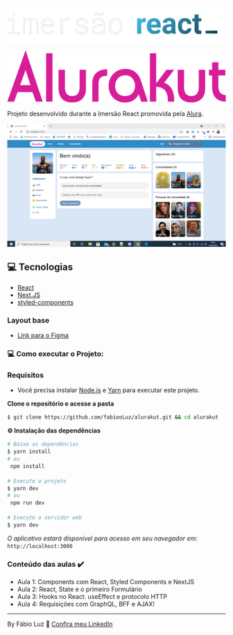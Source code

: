 
<div align="center">

![Logo da Imersão React](.github/logo-imersao-react.svg)

 ![Logo da Alurakut](.github/logo-alurakut.svg)

</div>
 

Projeto desenvolvido durante a Imersão React promovida pela [Alura](https://www.alura.com.br/).

![Página inicial da Alurakut](.github/orkut.png)
## 💻 Tecnologias
 - [React](https://reactjs.org)
 - [Next.JS](https://nextjs.org/)
 - [styled-components](https://styled-components.com/)


### Layout base

- [Link para o Figma](https://www.figma.com/file/xHF0n0qxiE2rqjqAILiBUB/Alurakut?node-id=58%3A0) 



### 💻 Como executar o Projeto:
 

### Requisitos

- Você precisa instalar [Node.js](https://nodejs.org/en/download/) e [Yarn](https://yarnpkg.com/) para executar este projeto.

**Clone o repositório e acesse a pasta**

```bash
$ git clone https://github.com/fabiooLuz/alurakut.git && cd alurakut
```


**⚙️ Instalação das dependências**

```bash
# Baixe as dependências
$ yarn install
# ou
 npm install

# Execute o projeto
$ yarn dev
# ou
 npm run dev

# Execute o servidor web
$ yarn dev
```


*O aplicativo estará disponível para acesso em seu navegador em:* `http://localhost:3000`


### Conteúdo das aulas ✔️ 
 - Aula 1: Components com React, Styled Components e NextJS
 - Aula 2: React, State e o primeiro Formulário
 - Aula 3: Hooks no React. useEffect e protocolo HTTP
 - Aula 4: Requisições com GraphQL, BFF e AJAX!


---

By Fábio Luz 👋 [Confira meu LinkedIn](https://www.linkedin.com/in/fabiooluz/)